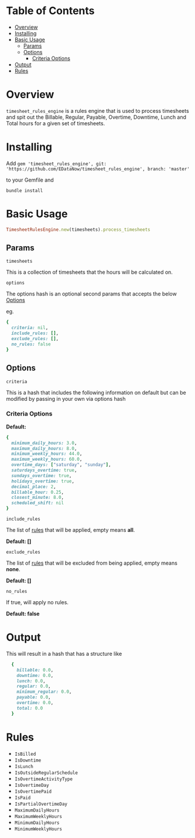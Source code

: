# Table of Contents
- [Overview](#overview)
- [Installing](#installing)
- [Basic Usage](#basic-usage)
  - [Params](#params)
  - [Options](#options)
    - [Criteria Options](#criteria-options)
- [Output](#output)
- [Rules](#rules)

# Overview
`timesheet_rules_engine` is a rules engine that is used to process timesheets and spit out the Billable, Regular, Payable, Overtime, Downtime, Lunch and Total hours for a given set of timesheets.

# Installing
Add
`gem 'timesheet_rules_engine', git: 'https://github.com/EDataNow/timesheet_rules_engine', branch: 'master'`

to your Gemfile and

`bundle install`

# Basic Usage

```ruby
TimesheetRulesEngine.new(timesheets).process_timesheets
```

## Params

`timesheets`

This is a collection of timesheets that the hours will be calculated on.

`options`

The options hash is an optional second params that accepts the below [Options](#options)

eg.

```ruby
{
  criteria: nil,
  include_rules: [],
  exclude_rules: [],
  no_rules: false
}
```

## Options

`criteria`

This is a hash that includes the following information on default but can be modified by passing in your own via options hash

### Criteria Options

**Default:**
```ruby
{
  minimum_daily_hours: 3.0,
  maximum_daily_hours: 8.0,
  minimum_weekly_hours: 44.0,
  maximum_weekly_hours: 60.0,
  overtime_days: ["saturday", "sunday"],
  saturdays_overtime: true,
  sundays_overtime: true,
  holidays_overtime: true,
  decimal_place: 2,
  billable_hour: 0.25,
  closest_minute: 8.0,
  scheduled_shift: nil
}

```

`include_rules`

The list of [rules](#rules) that will be applied, empty means **all**.

**Default: []**

`exclude_rules`

The list of [rules](#rules) that will be excluded from being applied, empty means **none**.

**Default: []**

`no_rules`

If true, will apply no rules.

**Default: false**

# Output

This will result in a hash that has a structure like

```ruby
  {
    billable: 0.0,
    downtime: 0.0,
    lunch: 0.0,
    regular: 0.0,
    minimum_regular: 0.0,
    payable: 0.0,
    overtime: 0.0,
    total: 0.0
  }
```

# Rules

- `IsBilled`
- `IsDowntime`
- `IsLunch`
- `IsOutsideRegularSchedule`
- `IsOvertimeActivityType`
- `IsOvertimeDay`
- `IsOvertimePaid`
- `IsPaid`
- `IsPartialOvertimeDay`
- `MaximumDailyHours`
- `MaximumWeeklyHours`
- `MinimumDailyHours`
- `MinimumWeeklyHours`